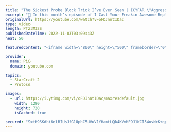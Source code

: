 ```yaml
---
title: "The Sickest Probe Block Trick I’ve Ever Seen | ICYFAR \"Aggression\" - StarCraft 2"
excerpt: "🤯 In this month’s episode of I Cast Your Freakin Awesome Replays (ICYFAR) players sent in their StarCraft 2 replays where they try to be overly aggressive (Tryhard) -- 🤯 ICYFAR Playlist: https://www.youtube.com/playlist?list=PLFUDU8AOevUczdbU-zuY0-vykRSR1YsLC -- 🐷 Second Channel for Learning StarCraft"
originalUrl: https://youtube.com/watch?v=oFDJnntIDac
type: video
length: PT23M32S
publishedDateTime: 2022-11-03T03:09:43Z
heat: 50

featuredContent: "<iframe width=\"800\" height=\"500\" frameborder=\"0\" src=\"https://www.youtube.com/embed/oFDJnntIDac\" allow=\"accelerometer; autoplay; encrypted-media; gyroscope; picture-in-picture\" allowfullscreen></iframe>"

provider:
  name: PiG
  domain: youtube.com

topics:
  - StarCraft 2
  - Protoss

images:
  - url: https://i.ytimg.com/vi/oFDJnntIDac/maxresdefault.jpg
    width: 1280
    height: 720
    isCached: true

secured: "9xtH9SKdhi6e1RIUsJfG1UphC5UVuV1YHamtLQk4KVmHF9J1KCI54uvNcK+qpYKY23cGe2d7ktc9QYquVuqbL+b4o+M8pMPMvICd0q0PmD16T2KsOOxAOlTDoRp6xSMmBxaBr5aLSZdUqvoyAQOvrD4QqFvNMHzhH6Le/BM+sDZSvrH2vDc+Lj7Cp4x4rnjRPyZLzIHr3SCcoqUUBUw5s3H03qUhRDcpNhVbq4yd4Gywj12xtmQshNSvzGPsYjvPqRvx1d2SWVeUDWZ6IoVf7klurUBPpGe5iMBWU6jgrUk9J7TuKF9aB9W4m6pFjmIirEVKKjq03swgcV3yZ12buwrmLSPbDmRGpsi0gw/ivFzjcN/BRTvEuLfAZymvYtBESNUN3pTUyObbAPwscZPW4Hq594qeC1Qbkawox3wqAEg=;Gn+THlyuQe43PiZc/hTpsQ=="
---
```



